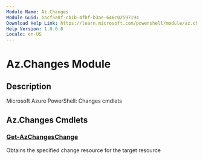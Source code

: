 ```yaml
---
Module Name: Az.Changes
Module Guid: bacf5a8f-cb1b-4fbf-b3ae-646c02597194
Download Help Link: https://learn.microsoft.com/powershell/module/az.changes
Help Version: 1.0.0.0
Locale: en-US
---
```


# Az.Changes Module
## Description
Microsoft Azure PowerShell: Changes cmdlets

## Az.Changes Cmdlets
### [Get-AzChangesChange](Get-AzChangesChange.md)
Obtains the specified change resource for the target resource

